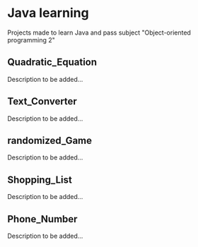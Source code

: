# Java learning

Projects made to learn Java and pass subject "Object-oriented programming 2"

## Quadratic_Equation

Description to be added...

## Text_Converter

Description to be added...

## randomized_Game

Description to be added...

## Shopping_List

Description to be added...

## Phone_Number

Description to be added...